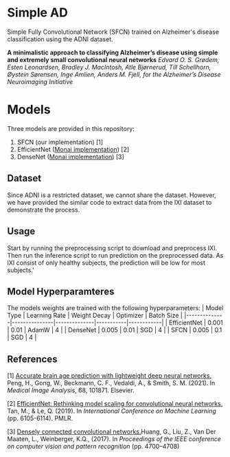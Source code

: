 # Simple AD
Simple Fully Convolutional Network (SFCN) trained on Alzheimer's disease classification using the ADNI dataset. 

**A minimalistic approach to classifying Alzheimer’s disease using simple and extremely small convolutional neural networks**
*Edvard O. S. Grødem, Esten Leonardsen, Bradley J. MacIntosh, Atle Bjørnerud, Till Schellhorn, Øystein Sørensen, Inge Amlien, Anders M. Fjell, for the Alzheimer’s Disease Neuroimaging Initiative*

# Models
Three models are provided in this repository:
1. SFCN (our implementation) [1]
2. EfficientNet ([Monai implementation](https://docs.monai.io/en/stable/networks.html#efficientnetbn)) [2]
3. DenseNet ([Monai implementation](https://docs.monai.io/en/stable/networks.html#densenet)) [3]
## Dataset
Since ADNI is a restricted dataset, we cannot share the dataset. However, we have provided the similar code to extract data from the IXI dataset to demonstrate the process. 

## Usage
Start by running the preprocessing script to download and preprocess IXI.
Then run the inference script to run prediction on the preprocessed data. As IXI consist of only healthy subjects, the prediction will be low for most subjects.'

## Model Hyperparamteres
The models weights are trained with the following hyperparameters:
| Model Type   | Learning Rate | Weight Decay | Optimizer | Batch Size |
|--------------|---------------|--------------|-----------|------------|
| EfficientNet | 0.001         | 0.01         | AdamW     | 4          |
| DenseNet     | 0.005         | 0.01         | SGD       | 4          |
| SFCN         | 0.005         | 0.1          | SGD       | 4          |

## References
[1] [Accurate brain age prediction with lightweight deep neural networks.](https://doi.org/10.1016/j.media.2020.101871) Peng, H., Gong, W., Beckmann, C. F., Vedaldi, A., & Smith, S. M. (2021). In *Medical Image Analysis*, 68, 101871. Elsevier.

[2] [EfficientNet: Rethinking model scaling for convolutional neural networks.](https://proceedings.mlr.press/v97/tan19a.html) Tan, M., & Le, Q. (2019). In *International Conference on Machine Learning* (pp. 6105-6114). PMLR.

[3] [Densely connected convolutional networks.](https://openaccess.thecvf.com/content_cvpr_2017/html/Huang_Densely_Connected_Convolutional_CVPR_2017_paper.html)Huang, G., Liu, Z., Van Der Maaten, L., Weinberger, K.Q., (2017). In *Proceedings of the IEEE conference
on computer vision and pattern recognition* (pp. 4700–4708)